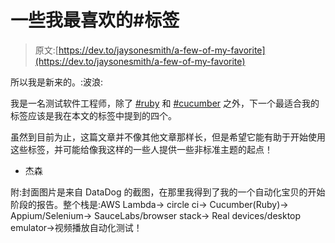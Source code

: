 # 一些我最喜欢的#标签

> 原文:[https://dev.to/jaysonesmith/a-few-of-my-favorite](https://dev.to/jaysonesmith/a-few-of-my-favorite)

所以我是新来的。:波浪:

我是一名测试软件工程师，除了 [#ruby](https://dev.to/t/ruby) 和 [#cucumber](https://dev.to/t/cucumber) 之外，下一个最适合我的标签应该是我在本文的标签中提到的四个。

虽然到目前为止，这篇文章并不像其他文章那样长，但是希望它能有助于开始使用这些标签，并可能给像我这样的一些人提供一些非标准主题的起点！

*   杰森

附:封面图片是来自 DataDog 的截图，在那里我得到了我的一个自动化宝贝的开始阶段的报告。整个栈是:AWS Lambda-> circle ci-> Cucumber(Ruby)-> Appium/Selenium-> SauceLabs/browser stack-> Real devices/desktop emulator->视频播放自动化测试！